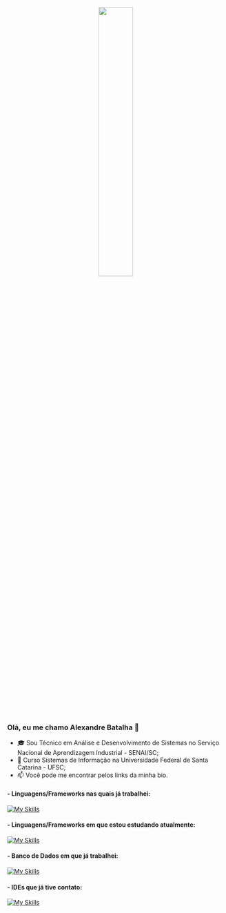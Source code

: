 
<div  align="center" style="margin-bottom:100px">
<img width=40% align="center" src="https://github-readme-stats-git-main-rafaelalexandrino.vercel.app/api/top-langs/?username=AleeeBatalha&show_icons=true&theme=radical&layout=compact" />
 </div>

### Olá, eu me chamo Alexandre Batalha 👋


- 🎓 Sou Técnico em Análise e Desenvolvimento de Sistemas no Serviço Nacional de Aprendizagem Industrial - SENAI/SC;
- 🌱 Curso Sistemas de Informação na Universidade Federal de Santa Catarina - UFSC;
- 📫 Você pode me encontrar pelos links da minha bio.

#### - Linguagens/Frameworks nas quais já trabalhei: 

[![My Skills](https://skillicons.dev/icons?i=html,css,bootstrap,js,ts,react,python,java,spring,vite)](https://skillicons.dev)

#### - Linguagens/Frameworks em que estou estudando atualmente: 

[![My Skills](https://skillicons.dev/icons?i=django)](https://skillicons.dev)

#### - Banco de Dados em que já trabalhei:

[![My Skills](https://skillicons.dev/icons?i=postgres,sqlite)](https://skillicons.dev)

#### - IDEs que já tive contato:

[![My Skills](https://skillicons.dev/icons?i=vscode)](https://skillicons.dev)
